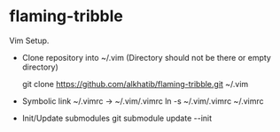 flaming-tribble
===============

Vim Setup.

- Clone repository into ~/.vim (Directory should not be there or empty directory)

    git clone https://github.com/alkhatib/flaming-tribble.git ~/.vim

- Symbolic link ~/.vimrc -> ~/.vim/.vimrc
    ln -s ~/.vim/.vimrc ~/.vimrc
    
- Init/Update submodules
    git submodule update --init

